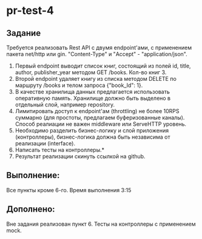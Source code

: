 # pr-test-4

## Задание
Требуется реализовать Rest API с двумя endpoint'ами, с применением пакета net/http или gin. "Content-Type" и "Accept" - "application/json".
1. Первый endpoint выводит список книг, состоящий из полей id, title, author, publisher_year методом GET /books. Кол-во книг 3.
2. Второй endpoint удаляет книгу из списка методом DELETE по маршруту /books и телом запроса {"book_Id": 1}.
3. В качестве хранилища данных предлагается использовать оперативную память. Хранилище должно быть выделено в отдельный слой, например repository.
4. Лимитировать доступ к endpoint'ам (throttling) не более 10RPS суммарно (для простоты, предлагаем буферизованные каналы). Способ реалиации не важен middleware или ServeHTTP уровень.
5. Необходимо разделить бизнес-логику и слой приложения (контроллеры), бизнес-логика должна быть независима от реализации (interface).
6. Написать тесты на контроллеры.*
7. Результат реализации скинуть ссылкой на github.

## Выполнение:
Все пункты кроме 6-го.
Время выполнения 3:15

## Дополнено:
Вне задания реализован пункт 6. Тесты на контроллеры с применением mock.
